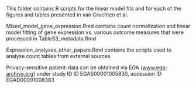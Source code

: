 This folder contains R scripts for the linear model fits and for each of the figures and tables presented in van Cruchten et al. 

Mixed_model_gene_expression.Rmd contains count normalization and linear model fitting of gene expression vs. various outcome measures that were processed in TableS3_metadata.Rmd

Expression_analyses_other_papers.Rmd contains the scripts used to analyse count tables from external sources

Privacy-sensitive patient-data can be obtained via EGA (www.ega-archive.org) under study ID ID EGAS00001005830, accession ID EGAD00001008383
